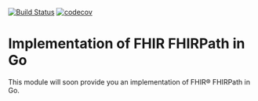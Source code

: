 [![Build Status](https://travis-ci.com/healthiop/hipath.svg?branch=master)](https://travis-ci.com/healthiop/hipath) [![codecov](https://codecov.io/gh/volsch/healthiop/branch/master/graph/badge.svg)](https://codecov.io/gh/healthiop/hipath)
# Implementation of FHIR FHIRPath in Go
This module will soon provide you an implementation of FHIR® FHIRPath in  
Go.
